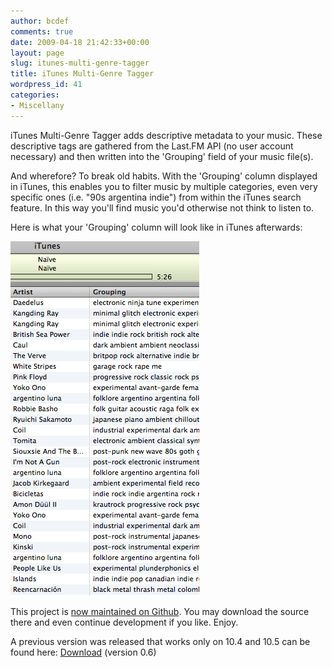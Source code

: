 ```yaml
---
author: bcdef
comments: true
date: 2009-04-18 21:42:33+00:00
layout: page
slug: itunes-multi-genre-tagger
title: iTunes Multi-Genre Tagger
wordpress_id: 41
categories:
- Miscellany
---
```


iTunes Multi-Genre Tagger adds descriptive metadata to your music. These descriptive tags are gathered from the Last.FM API (no user account necessary) and then written into the 'Grouping' field of your music file(s).

And wherefore? To break old habits. With the 'Grouping' column displayed in iTunes, this enables you to filter music by multiple categories, even very specific ones (i.e. "90s argentina indie") from within the iTunes search feature. In this way you'll find music you'd otherwise not think to listen to.

Here is what your 'Grouping' column will look like in iTunes afterwards:

[![](/blog/wp-content/itmg_ss2.png)](/blog/wp-content/itmg_ss2.png)

This project is [now maintained on Github](https://github.com/bdefore/iTunes-Multi-Genre-Tagger). You may download the source there and even continue development if you like. Enjoy.

A previous version was released that works only on 10.4 and 10.5 can be found here: [Download](/downloads/itunes_multigenre_tagger_0.6.zip) (version 0.6)
